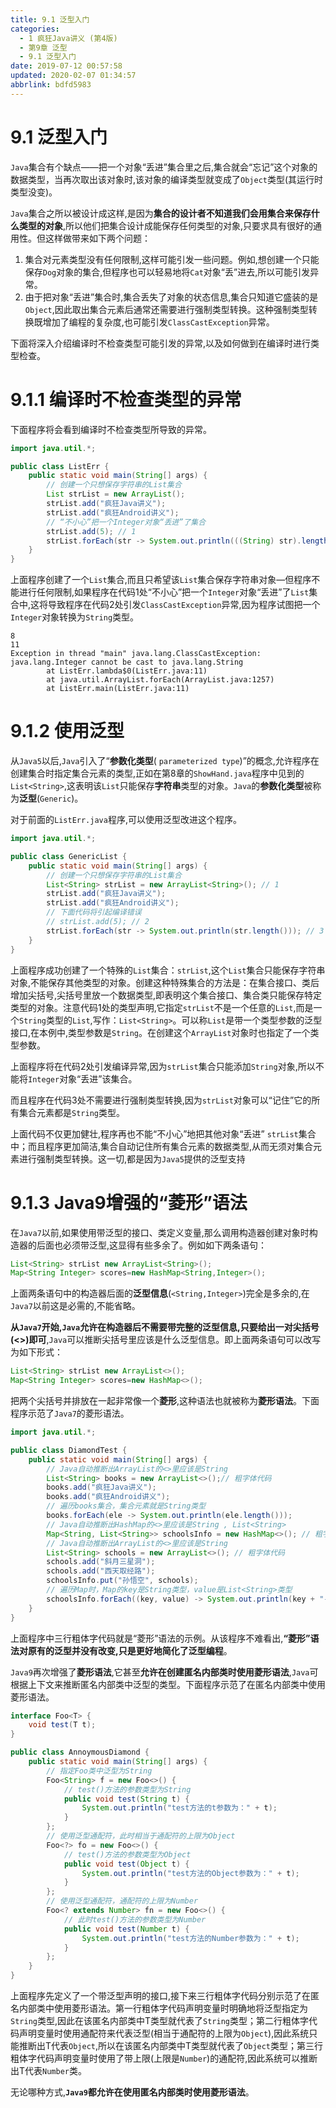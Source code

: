 ```yaml
---
title: 9.1 泛型入门
categories: 
  - 1 疯狂Java讲义 (第4版)
  - 第9章 泛型
  - 9.1 泛型入门
date: 2019-07-12 00:57:58
updated: 2020-02-07 01:34:57
abbrlink: bdfd5983
---
```

# 9.1 泛型入门
`Java`集合有个缺点——把一个对象“丢进”集合里之后,集合就会“忘记”这个对象的数据类型，当再次取出该对象时,该对象的编译类型就变成了`Object`类型(其运行时类型没变)。

`Java`集合之所以被设计成这样,是因为**集合的设计者不知道我们会用集合来保存什么类型的对象**,所以他们把集合设计成能保存任何类型的对象,只要求具有很好的通用性。但这样做带来如下两个问题：

1. 集合对元素类型没有任何限制,这样可能引发一些问题。例如,想创建一个只能保存`Dog`对象的集合,但程序也可以轻易地将`Cat`对象“丢”进去,所以可能引发异常。
2. 由于把对象“丢进”集合时,集合丢失了对象的状态信息,集合只知道它盛装的是`Object`,因此取出集合元素后通常还需要进行强制类型转换。这种强制类型转换既增加了编程的复杂度,也可能引发`ClassCastException`异常。

下面将深入介绍编译时不检查类型可能引发的异常,以及如何做到在编译时进行类型检查。

# 9.1.1 编译时不检查类型的异常
下面程序将会看到编译时不检查类型所导致的异常。

```java
import java.util.*;

public class ListErr {
    public static void main(String[] args) {
        // 创建一个只想保存字符串的List集合
        List strList = new ArrayList();
        strList.add("疯狂Java讲义");
        strList.add("疯狂Android讲义");
        // “不小心”把一个Integer对象“丢进”了集合
        strList.add(5); // 1
        strList.forEach(str -> System.out.println(((String) str).length())); // 2
    }
}
```

上面程序创建了一个`List`集合,而且只希望该`List`集合保存字符串对象—但程序不能进行任何限制,如果程序在代码1处“不小心”把一个`Integer`对象“丢进”了`List`集合中,这将导致程序在代码2处引发`ClassCastException`异常,因为程序试图把一个`Integer`对象转换为`String`类型。

```
8
11
Exception in thread "main" java.lang.ClassCastException: java.lang.Integer cannot be cast to java.lang.String
        at ListErr.lambda$0(ListErr.java:11)
        at java.util.ArrayList.forEach(ArrayList.java:1257)
        at ListErr.main(ListErr.java:11)
```

# 9.1.2 使用泛型

从`Java5`以后,`Java`引入了“**参数化类型**( `parameterized type`)”的概念,允许程序在创建集合时指定集合元素的类型,正如在第8章的`ShowHand.java`程序中见到的`List<String>`,这表明该`List`只能保存**字符串**类型的对象。`Java`的**参数化类型**被称为**泛型**(`Generic`)。

对于前面的`ListErr.java`程序,可以使用泛型改进这个程序。

```java
import java.util.*;

public class GenericList {
    public static void main(String[] args) {
        // 创建一个只想保存字符串的List集合
        List<String> strList = new ArrayList<String>(); // 1
        strList.add("疯狂Java讲义");
        strList.add("疯狂Android讲义");
        // 下面代码将引起编译错误
        // strList.add(5); // 2
        strList.forEach(str -> System.out.println(str.length())); // 3
    }
}
```
上面程序成功创建了一个特殊的`List`集合：`strList`,这个`List`集合只能保存字符串对象,不能保存其他类型的对象。创建这种特殊集合的方法是：在集合接口、类后增加尖括号,尖括号里放一个数据类型,即表明这个集合接口、集合类只能保存特定类型的对象。注意代码1处的类型声明,它指定`strList`不是一个任意的`List`,而是一个`String`类型的`List`,写作：`List<String>`。可以称`List`是带一个类型参数的泛型接口,在本例中,类型参数是`String`。在创建这个`ArrayList`对象时也指定了一个类型参数。

上面程序将在代码2处引发编译异常,因为`strList`集合只能添加`String`对象,所以不能将`Integer`对象“丢进”该集合。

而且程序在代码3处不需要进行强制类型转换,因为`strList`对象可以“记住”它的所有集合元素都是`String`类型。

上面代码不仅更加健壮,程序再也不能“不小心”地把其他对象“丢进” `strList`集合中；而且程序更加简洁,集合自动记住所有集合元素的数据类型,从而无须对集合元素进行强制类型转换。这一切,都是因为`Java5`提供的泛型支持

# 9.1.3 Java9增强的“菱形”语法
在`Java7`以前,如果使用带泛型的接口、类定义变量,那么调用构造器创建对象时构造器的后面也必须带泛型,这显得有些多余了。例如如下两条语句：
```java
List<String> strList new ArrayList<String>();
Map<String Integer> scores=new HashMap<String,Integer>();
```
上面两条语句中的构造器后面的**泛型信息**(`<String,Integer>`)完全是多余的,在`Java7`以前这是必需的,不能省略。

**从`Java7`开始,`Java`允许在构造器后不需要带完整的泛型信息,只要给出一对尖括号(<>)即可**,`Java`可以推断尖括号里应该是什么泛型信息。即上面两条语句可以改写为如下形式：

```java
List<String> strList new ArrayList<>();
Map<String Integer> scores=new HashMap<>();
```

把两个尖括号并排放在一起非常像一个**菱形**,这种语法也就被称为**菱形语法**。下面程序示范了`Java7`的菱形语法。

```java
import java.util.*;

public class DiamondTest {
    public static void main(String[] args) {
        // Java自动推断出ArrayList的<>里应该是String
        List<String> books = new ArrayList<>();// 粗字体代码
        books.add("疯狂Java讲义");
        books.add("疯狂Android讲义");
        // 遍历books集合，集合元素就是String类型
        books.forEach(ele -> System.out.println(ele.length()));
        // Java自动推断出HashMap的<>里应该是String , List<String>
        Map<String, List<String>> schoolsInfo = new HashMap<>(); // 粗字体代码
        // Java自动推断出ArrayList的<>里应该是String
        List<String> schools = new ArrayList<>(); // 粗字体代码
        schools.add("斜月三星洞");
        schools.add("西天取经路");
        schoolsInfo.put("孙悟空", schools);
        // 遍历Map时，Map的key是String类型，value是List<String>类型
        schoolsInfo.forEach((key, value) -> System.out.println(key + "-->" + value));
    }
}
```
上面程序中三行粗体字代码就是“菱形”语法的示例。从该程序不难看出,**“菱形”语法对原有的泛型并没有改变,只是更好地简化了泛型编程**。

`Java9`再次增强了**菱形语法**,它甚至**允许在创建匿名内部类时使用菱形语法**,`Java`可根据上下文来推断匿名内部类中泛型的类型。下面程序示范了在匿名内部类中使用菱形语法。
```java
interface Foo<T> {
    void test(T t);
}

public class AnnoymousDiamond {
    public static void main(String[] args) {
        // 指定Foo类中泛型为String
        Foo<String> f = new Foo<>() {
            // test()方法的参数类型为String
            public void test(String t) {
                System.out.println("test方法的t参数为：" + t);
            }
        };
        // 使用泛型通配符，此时相当于通配符的上限为Object
        Foo<?> fo = new Foo<>() {
            // test()方法的参数类型为Object
            public void test(Object t) {
                System.out.println("test方法的Object参数为：" + t);
            }
        };
        // 使用泛型通配符，通配符的上限为Number
        Foo<? extends Number> fn = new Foo<>() {
            // 此时test()方法的参数类型为Number
            public void test(Number t) {
                System.out.println("test方法的Number参数为：" + t);
            }
        };
    }
}
```
上面程序先定义了一个带泛型声明的接口,接下来三行粗体字代码分别示范了在匿名内部类中使用菱形语法。第一行粗体字代码声明变量时明确地将泛型指定为`String`类型,因此在该匿名内部类中T类型就代表了`String`类型；第二行粗体字代码声明变量时使用通配符来代表泛型(相当于通配符的上限为`Object`),因此系统只能推断出T代表`Object`,所以在该匿名内部类中T类型就代表了`Object`类型；第三行粗体字代码声明变量时使用了带上限(上限是`Number`)的通配符,因此系统可以推断出T代表`Number`类。

无论哪种方式,**`Java9`都允许在使用匿名内部类时使用菱形语法**。
